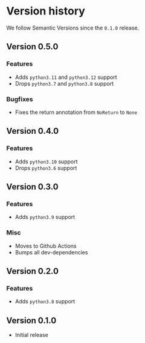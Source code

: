 # Version history

We follow Semantic Versions since the `0.1.0` release.


## Version 0.5.0

### Features

- Adds `python3.11` and `python3.12` support
- Drops `python3.7` and `python3.8` support

### Bugfixes

- Fixes the return annotation from `NoReturn` to `None`


## Version 0.4.0

### Features

- Adds `python3.10` support
- Drops `python3.6` support


## Version 0.3.0

### Features

- Adds `python3.9` support

### Misc

- Moves to Github Actions
- Bumps all dev-dependencies


## Version 0.2.0

### Features

- Adds `python3.8` support


## Version 0.1.0

- Initial release
